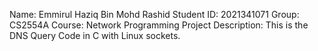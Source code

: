 Name: Emmirul Haziq Bin Mohd Rashid
Student ID: 2021341071
Group: CS2554A
Course: Network Programming
Project Description:
This is the DNS Query Code in C with Linux sockets.
